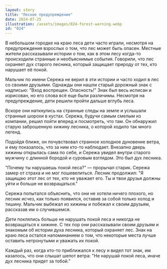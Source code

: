 ```yaml
---
layout: story
title: "Лесное предупреждение"
date: 2024-07-25
illustration: /assets/images/024-forest-warning.webp
id: "024"
---
```


В небольшом городке на краю леса дети часто играли, несмотря на предупреждения взрослых о том, что лес может быть опасен. Местные жители рассказывали истории о том, как в этом лесу когда-то происходили странные и необъяснимые события. Говорили, что лес охраняет дух старого лесника, который защищает природу от тех, кто нарушает её покой.

Мальчик по имени Сережа не верил в эти истории и часто ходил в лес со своими друзьями. Однажды они нашли старый дорожный знак с надписью: "Вход воспрещен. Опасность!" Знак был весь исписан и изрисован, но его слова всё еще были различимы. Несмотря на предупреждение, дети решили пройти дальше вглубь леса.

Вскоре они наткнулись на странные следы на земле и услышали странные шорохи в кустах. Сережа, будучи самым смелым из компании, решил пойти вперед и посмотреть, что там. Он обнаружил старую заброшенную хижину лесника, о которой ходило так много легенд.

Подойдя ближе, он почувствовал странное холодное дуновение ветра, и ему показалось, что за ним кто-то наблюдает. Внезапно дверь хижины открылась сама по себе, и Сережа увидел внутри старого мужчину с длинной бородой и суровым взглядом. Это был дух лесника.

"Почему ты нарушаешь покой леса?" — прорычал старик. Сережа замер от страха и не мог пошевелиться. Лесник продолжил: "Я защищаю этот лес от тех, кто не уважает его. Ты и твои друзья должны уйти и больше не возвращаться."

Сережа попытался объяснить, что они не хотели ничего плохого, но лесник исчез, как только появился, оставив за собой только холод и тишину. Мальчик выбежал из хижины и побежал к своим друзьям, рассказав им о случившемся.

Дети поклялись больше не нарушать покой леса и никогда не возвращаться к хижине. С тех пор они рассказывали своим друзьям и знакомым об истории духа лесника, который охраняет лес. Знак на краю леса остался напоминанием о том, что некоторые места лучше оставить нетронутыми и уважать их покой.

Каждый раз, когда кто-то приближался к лесу и видел тот знак, им казалось, что они слышат шепот ветра: "Не нарушай покой леса, иначе дух лесника придет за тобой."